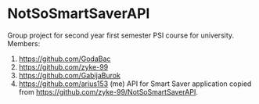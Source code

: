# NotSoSmartSaverAPI

Group project for second year first semester PSI course for university.
Members: 
1. https://github.com/GodaBac
2. https://github.com/zyke-99
3. https://github.com/GabijaBurok
4. https://github.com/arius153 (me)
API for Smart Saver application copied from https://github.com/zyke-99/NotSoSmartSaverAPI.
